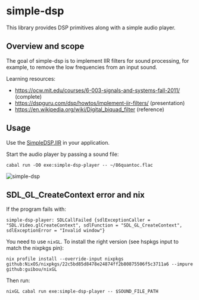 # simple-dsp

This library provides DSP primitives along with a simple audio player.

## Overview and scope

The goal of simple-dsp is to implement IIR filters for sound processing, for example, to remove the low frequencies from an input sound.

Learning resources:

- https://ocw.mit.edu/courses/6-003-signals-and-systems-fall-2011/ (complete)
- https://dspguru.com/dsp/howtos/implement-iir-filters/ (presentation)
- https://en.wikipedia.org/wiki/Digital_biquad_filter (reference)

## Usage

Use the [SimpleDSP.IIR](./src/SimpleDSP/IIR.hs) in your application.

Start the audio player by passing a sound file:

```ShellSession
cabal run -O0 exe:simple-dsp-player -- ~/86quantoc.flac
```

![simple-dsp](https://github.com/TristanCacqueray/simple-dsp/assets/154392/57207ef1-6efe-4b64-9574-d118d1d61471)


## SDL_GL_CreateContext error and nix

If the program fails with:

```ShellSession
simple-dsp-player: SDLCallFailed {sdlExceptionCaller = "SDL.Video.glCreateContext", sdlFunction = "SDL_GL_CreateContext", sdlExceptionError = "Invalid window"}
```

You need to use `nixGL`. To install the right version (see hspkgs input to match the nixpkgs pin):

```ShellSession
nix profile install --override-input nixpkgs github:NixOS/nixpkgs/22c5bd85d8478e24874ff2b80875506f5c3711a6 --impure github:guibou/nixGL
```

Then run:

```ShellSession
nixGL cabal run exe:simple-dsp-player -- $SOUND_FILE_PATH
```
